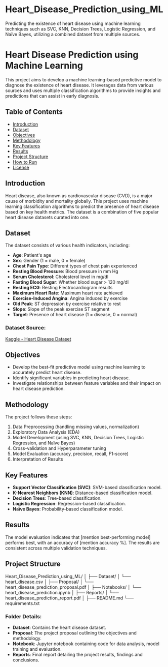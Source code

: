 # Heart_Disease_Prediction_using_ML
Predicting the existence of heart disease using machine learning techniques such as SVC, KNN, Decision Trees, Logistic Regression, and Naïve Bayes, utilizing a combined dataset from multiple sources.

# Heart Disease Prediction using Machine Learning

This project aims to develop a machine learning-based predictive model to diagnose the existence of heart disease. It leverages data from various sources and uses multiple classification algorithms to provide insights and predictions that can assist in early diagnosis.

## Table of Contents
- [Introduction](#introduction)
- [Dataset](#dataset)
- [Objectives](#objectives)
- [Methodology](#methodology)
- [Key Features](#key-features)
- [Results](#results)
- [Project Structure](#project-structure)
- [How to Run](#how-to-run)
- [License](#license)

## Introduction
Heart disease, also known as cardiovascular disease (CVD), is a major cause of morbidity and mortality globally. This project uses machine learning classification algorithms to predict the presence of heart disease based on key health metrics. The dataset is a combination of five popular heart disease datasets curated into one.

## Dataset
The dataset consists of various health indicators, including:
- **Age**: Patient's age
- **Sex**: Gender (1 = male, 0 = female)
- **Chest Pain Type**: Different types of chest pain experienced
- **Resting Blood Pressure**: Blood pressure in mm Hg
- **Serum Cholesterol**: Cholesterol level in mg/dl
- **Fasting Blood Sugar**: Whether blood sugar > 120 mg/dl
- **Resting ECG**: Resting Electrocardiogram results
- **Maximum Heart Rate**: Maximum heart rate achieved
- **Exercise-Induced Angina**: Angina induced by exercise
- **Old Peak**: ST depression by exercise relative to rest
- **Slope**: Slope of the peak exercise ST segment
- **Target**: Presence of heart disease (1 = disease, 0 = normal)

### Dataset Source:
[Kaggle - Heart Disease Dataset](https://www.kaggle.com/datasets/mexwell/heart-disease-dataset)

## Objectives
- Develop the best-fit predictive model using machine learning to accurately predict heart disease.
- Identify significant variables in predicting heart disease.
- Investigate relationships between feature variables and their impact on heart disease prediction.

## Methodology
The project follows these steps:
1. Data Preprocessing (handling missing values, normalization)
2. Exploratory Data Analysis (EDA)
3. Model Development (using SVC, KNN, Decision Trees, Logistic Regression, and Naïve Bayes)
4. Cross-validation and Hyperparameter tuning
5. Model Evaluation (accuracy, precision, recall, F1-score)
6. Interpretation of Results

## Key Features
- **Support Vector Classification (SVC)**: SVM-based classification model.
- **K-Nearest Neighbors (KNN)**: Distance-based classification model.
- **Decision Trees**: Tree-based classification.
- **Logistic Regression**: Regression-based classification.
- **Naïve Bayes**: Probability-based classification model.

## Results
The model evaluation indicates that [mention best-performing model] performs best, with an accuracy of [mention accuracy %]. The results are consistent across multiple validation techniques.

## Project Structure
Heart_Disease_Prediction_using_ML/ │ ├── Dataset/ │ └── heart_disease.csv │ ├── Proposal/ │ └── heart_disease_prediction_proposal.pdf │ ├── Notebooks/ │ └── heart_disease_prediction.ipynb │ ├── Reports/ │ └── heart_disease_prediction_report.pdf │ ├── README.md └── requirements.txt


### Folder Details:
- **Dataset**: Contains the heart disease dataset.
- **Proposal**: The project proposal outlining the objectives and methodology.
- **Notebook**: Jupyter notebook containing code for data analysis, model training and evaluation.
- **Reports**: Final report detailing the project results, findings and conclusions.
